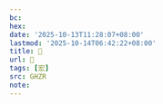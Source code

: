 ```yaml
---
bc:
hex:
date: '2025-10-13T11:28:07+08:00'
lastmod: '2025-10-14T06:42:22+08:00'
title: 󰛣
url: 󰛣
tags: [宏]
src: GHZR
note:
---
```

